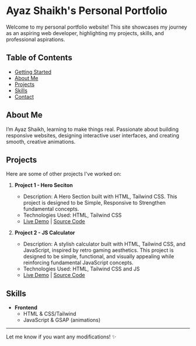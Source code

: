 # Ayaz Shaikh's Personal Portfolio

Welcome to my personal portfolio website! This site showcases my journey as an aspiring web developer, highlighting my projects, skills, and professional aspirations.

## Table of Contents

- [Getting Started](#hero-section)
- [About Me](#about-me)
- [Projects](#projects)
- [Skills](#skills)
- [Contact](#contact)

## About Me

I’m Ayaz Shaikh, learning to make things real. Passionate about building responsive websites, designing interactive user interfaces, and creating smooth, creative animations.

## Projects

Here are some of other projects I've worked on:

1. **Project 1 - Hero Seciton**
   - Description: A Hero Section built with HTML, Tailwind CSS. This project is designed to be Simple, Responsive to Strengthen fundamental concepts.
   - Technologies Used: HTML, Tailwind CSS
   - [Live Demo](https://ayazshaikh01.github.io/LandingPage_1/) | [Source Code](https://github.com/AyazShaikh01/LandingPage_1)

2. **Project 2 - JS Calculator**
   - Description: A stylish calculator built with HTML, Tailwind CSS, and JavaScript, inspired by retro gaming aesthetics. This project is designed to be simple, functional, and visually appealing while reinforcing fundamental JavaScript concepts.
   - Technologies Used: HTML, Tailwind CSS and JS
   - [Live Demo](https://ayazshaikh01.github.io/JS_Calculaor/) | [Source Code](https://github.com/AyazShaikh01/JS_Calculaor)

## Skills
- **Frontend**
  - HTML & CSS/Tailwind
  - JavaScript & GSAP (animations)

--------------------------------------------------
Let me know if you want any modifications! ✨
